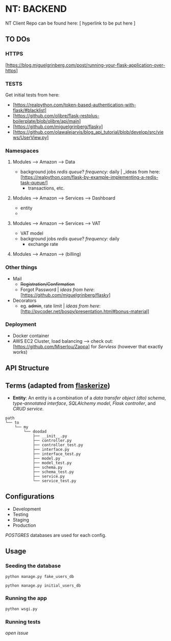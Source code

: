 # NT: BACKEND
NT Client Repo can be found here: [ hyperlink to be put here ]

## TO DOs

### HTTPS
[https://blog.miguelgrinberg.com/post/running-your-flask-application-over-https]

### TESTS
Get initial tests from here:
* [https://realpython.com/token-based-authentication-with-flask/#blacklist]
* [https://github.com/olibre/flask-restplus-boilerplate/blob/olibre/api/main]
* [https://github.com/miguelgrinberg/flasky]
* [https://github.com/olawalejarvis/blog_api_tutorial/blob/develop/src/views/UserView.py]


### Namespaces
1. Modules --> Amazon --> Data
	* background jobs _redis queue_? _frequency:_ daily | _ideas from here: [https://realpython.com/flask-by-example-implementing-a-redis-task-queue/]
		* transactions, etc.

2. Modules --> Amazon --> Services --> Dashboard
	* entity
	*

3. Modules --> Amazon --> Services --> VAT
	* VAT model
	* background jobs _redis queue_? _frequency:_ daily
		* exchange rate

4. Modules --> Amazon --> (billing)

### Other things
* Mail
    * ~~Registration/Confirmation~~
    * Forgot Password | _ideas from here_: [https://github.com/miguelgrinberg/flasky]
* Decorators
    * eg. ~~admin~~, rate limit | _ideas from here_: [http://pycoder.net/bospy/presentation.html#bonus-material]

### Deployment
* Docker container
* AWS EC2 Cluster, load balancing
--> check out: [https://github.com/Miserlou/Zappa] for *Servless* (however that exactly works)

## API Structure
## Terms (adapted from [flaskerize](http://alanpryorjr.com/2019-05-20-flask-api-example/))
* __Entity__: An entity is a combination of a *data transfer object (dto) schema*, *type-annotated interface*, *SQLAlchemy model*, *Flask controller*, and *CRUD service*.

```
path
└── to
    └── my
        └── doodad
            ├── __init__.py
            ├── controller.py
            ├── controller_test.py
            ├── interface.py
            ├── interface_test.py
            ├── model.py
            ├── model_test.py
            ├── schema.py
            ├── schema_test.py
            ├── service.py
            └── service_test.py

```


## Configurations
* Development
* Testing
* Staging
* Production

*POSTGRES* databases are used for each config.

## Usage

### Seeding the database

```
python manage.py fake_users_db

python manage.py initial_users_db
```

### Running the app

`python wsgi.py`

### Running tests

*open issue*
